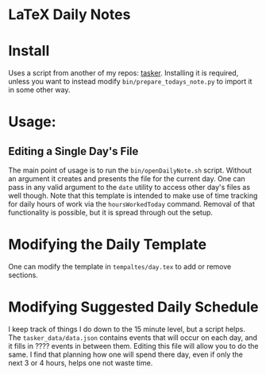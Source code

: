 # LaTeX Daily Notes

# Install
Uses a script from another of my repos:
[tasker](https://github.com/I-question-this/tasker).
Installing it is required, unless you want to instead modify 
`bin/prepare_todays_note.py` to import it in some other way.

# Usage:
## Editing a Single Day's File
The main point of usage is to run the `bin/openDailyNote.sh` script.
Without an argument it creates and presents the file for the current day.
One can pass in any valid argument to the `date` utility to access other day's
files as well though.
Note that this template is intended to make use of time tracking for daily hours
of work via the `hoursWorkedToday` command. Removal of that functionality is 
possible, but it is spread through out the setup.

# Modifying the Daily Template
One can modify the template in `tempaltes/day.tex` to add or remove sections.

# Modifying Suggested Daily Schedule
I keep track of things I do down to the 15 minute level, but a script helps.
The `tasker_data/data.json` contains events that will occur on each day, and
it fills in ???? events in between them. 
Editing this file will allow you to do the same.
I find that planning how one will spend there day, even if only the
next 3 or 4 hours, helps one not waste time.
